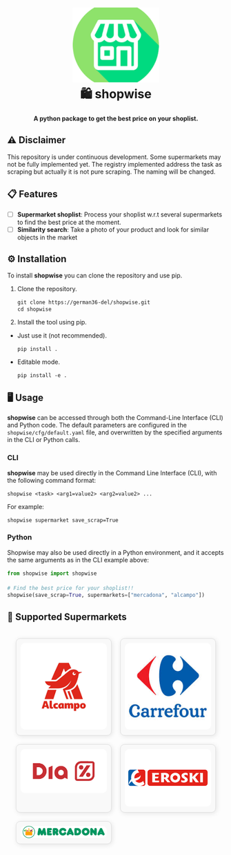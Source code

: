 <h1 align="center">
  <br>
  <img src="shopwise/assets/Icon_shopwise.png" alt="shopwise_icon" width="200">
  <br>
  🛍️ shopwise
  <br>
</h1>

<h4 align="center">A python package to get the best price on your shoplist.</h4>


## ⚠️ Disclaimer

This repository is under continuous development. Some supermarkets may not be fully implemented yet. The registry implemented address the task as scraping but actually it is not pure scraping. The naming will be changed.

## 📋 Features

- [ ] **Supermarket shoplist**: Process your shoplist w.r.t several supermarkets to find the best price at the moment.
- [ ] **Similarity search**: Take a photo of your product and look for similar objects in the market

## ⚙️ Installation

To install **shopwise** you can clone the repository and use pip.

1. Clone the repository.

   ```ssh
   git clone https://german36-del/shopwise.git
   cd shopwise
   ```

2. Install the tool using pip.

- Just use it (not recommended).

  ```ssh
  pip install .
  ```

- Editable mode.

  ```ssh
  pip install -e .
  ```
## 🖥️ Usage

**shopwise** can be accessed through both the Command-Line Interface (CLI) and Python code. The default parameters are configured in the `shopwise/cfg/default.yaml` file, and overwritten by the specified arguments in the CLI or Python calls.

### CLI

**shopwise** may be used directly in the Command Line Interface (CLI), with the following command format:

```ssh
shopwise <task> <arg1=value2> <arg2=value2> ...
```

For example:

```ssh
shopwise supermarket save_scrap=True
```

### Python

Shopwise may also be used directly in a Python environment, and it accepts the same arguments as in the CLI example above:

```python
from shopwise import shopwise

# Find the best price for your shoplist!!
shopwise(save_scrap=True, supermarkets=["mercadona", "alcampo"])
```

## 🛒 Supported Supermarkets

<div style="display: grid; grid-template-columns: repeat(auto-fit, minmax(150px, 1fr)); gap: 20px; max-width: 1000px; margin: 0 auto; padding: 20px;">

<div style="border: 1px solid #ddd; border-radius: 10px; padding: 10px; text-align: center; background-color: #f9f9f9; box-shadow: 2px 2px 12px rgba(0, 0, 0, 0.1);">
        <img src="shopwise/assets/alcampo.png" alt="Supermarket 1" style="max-width: 100%; height: auto; border-radius: 10px;">
</div>

<div style="border: 1px solid #ddd; border-radius: 10px; padding: 10px; text-align: center; background-color: #f9f9f9; box-shadow: 2px 2px 12px rgba(0, 0, 0, 0.1);">
        <img src="shopwise/assets/carrefour.jpg" alt="Supermarket 2" style="max-width: 100%; height: auto; border-radius: 10px;">
</div>

<div style="border: 1px solid #ddd; border-radius: 10px; padding: 10px; text-align: center; background-color: #f9f9f9; box-shadow: 2px 2px 12px rgba(0, 0, 0, 0.1);">
        <img src="shopwise/assets/dia.png" alt="Supermarket 3" style="max-width: 100%; height: auto; border-radius: 10px;">
</div>

<div style="border: 1px solid #ddd; border-radius: 10px; padding: 10px; text-align: center; background-color: #f9f9f9; box-shadow: 2px 2px 12px rgba(0, 0, 0, 0.1);">
        <img src="shopwise/assets/eroski.png" alt="Supermarket 4" style="max-width: 100%; height: auto; border-radius: 10px;">
</div>

<div style="border: 1px solid #ddd; border-radius: 10px; padding: 10px; text-align: center; background-color: #f9f9f9; box-shadow: 2px 2px 12px rgba(0, 0, 0, 0.1);">
        <img src="shopwise/assets/mercadona.png" alt="Supermarket 5" style="max-width: 100%; height: auto; border-radius: 10px;">
</div>
</div>
